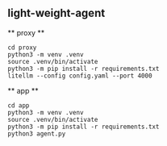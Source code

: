 ## light-weight-agent

** proxy **

```shell
cd proxy
python3 -m venv .venv
source .venv/bin/activate
python3 -m pip install -r requirements.txt
litellm --config config.yaml --port 4000
```


** app **

```shell
cd app
python3 -m venv .venv
source .venv/bin/activate
python3 -m pip install -r requirements.txt
python3 agent.py
```